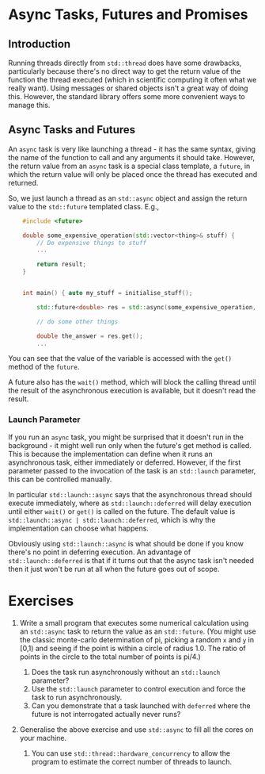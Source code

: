 # Async Tasks, Futures and Promises

## Introduction


Running threads directly from `std::thread` does have some drawbacks,
particularly because there's no direct way to get the return value of
the function the thread executed (which in scientific computing it
often what we really want). Using messages or shared objects isn't a
great way of doing this. However, the standard library offers some
more convenient ways to manage this.

## Async Tasks and Futures 

An `async` task is very like launching a thread - it has the same
syntax, giving the name of the function to call and any arguments it
should take. However, the return value from an `async` task is a
special class template, a `future`, in which the return value will
only be placed once the thread has executed and returned.

So, we just launch a thread as an `std::async` object and assign the
return value to the `std::future` templated class. E.g.,


```cpp
    #include <future>

    double some_expensive_operation(std::vector<thing>& stuff) {
        // Do expensive things to stuff
        ...

        return result;
    }


    int main() { auto my_stuff = initialise_stuff();

        std::future<double> res = std::async(some_expensive_operation, std::ref(my_stuff));

        // do some other things

        double the_answer = res.get();
        ...
```

You can see that the value of the variable is accessed with the `get()`
method of the `future`.

A future also has the `wait()` method, which will block the calling
thread until the result of the asynchronous execution is available,
but it doesn't read the result.

### Launch Parameter

If you run an `async` task, you might be surprised that it doesn't run
in the background - it might well run only when the future's get
method is called. This is because the implementation can define when
it runs an asynchronous task, either immediately or deferred. However,
if the first parameter passed to the invocation of the task is an
`std::launch` parameter, this can be controlled manually.

In particular `std::launch::async` says that the asynchronous thread
should execute immediately, where as `std::launch::deferred` will
delay execution until either `wait()` or `get()` is called on the
future. The default value is `std::launch::async |
std::launch::deferred`, which is why the implementation can choose
what happens.

Obviously using `std::launch::async` is what should be done if you
know there's no point in deferring execution. An advantage of
`std::launch::deferred` is that if it turns out that the async task
isn't needed then it just won't be run at all when the future goes out
of scope. 

# Exercises

1. Write a small program that executes some numerical calculation
   using an `std::async` task to return the value as an
   `std::future`. (You might use the classic monte-carlo determination
   of pi, picking a random `x` and `y` in
   [0,1) and seeing if the point is within a circle of radius 1.0.
   The ratio of points in the circle to the total number of points is pi/4.)
    1. Does the task run asynchronously without an `std::launch` parameter?
	1. Use the `std::launch` parameter to control execution and force the task to run asynchronously.
	1. Can you demonstrate that a task launched with `deferred` where the future is not interrogated actually never runs?

2. Generalise the above exercise and use `std::async` to fill all the cores on your machine.
    1. You can use `std::thread::hardware_concurrency` to allow the program to estimate the correct number of threads to launch.

